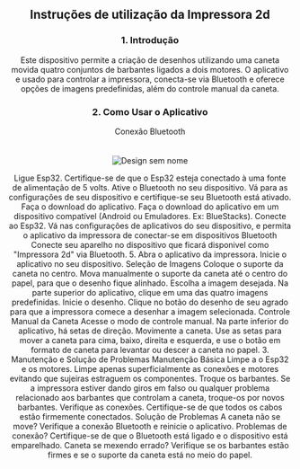 <span align="center">


## Instruções de utilização da Impressora 2d

### 1. Introdução
Este dispositivo permite a criação de desenhos utilizando uma caneta movida quatro conjuntos de barbantes ligados a dois motores. O aplicativo e usado para controlar a impressora, conecta-se via Bluetooth e oferece opções de imagens predefinidas, além do controle manual da caneta.

### 2. Como Usar o Aplicativo

Conexão Bluetooth
</span>

<div align="center">
<img src="[https://desblogada.files.wordpress.com/2021/05/kaka-cordovil-java-developer-2.gif](https://github.com/ICEI-PUC-Minas-EC-TI/ppl-ec-2024-1-p1-liec-t1-g2-impressora-2d/assets/169660238/8dd702b7-01df-47c4-b443-0dbddc93b51f)" width="7px" />
</div>


![Design sem nome](https://github.com/ICEI-PUC-Minas-EC-TI/ppl-ec-2024-1-p1-liec-t1-g2-impressora-2d/assets/169660238/8dd702b7-01df-47c4-b443-0dbddc93b51f)

Ligue Esp32.
Certifique-se de que o Esp32 esteja conectado à uma fonte de alimentação de 5 volts.
Ative o Bluetooth no seu dispositivo.
Vá para as configurações de seu dispositivo e certifique-se seu Bluetooth está ativado.
Faça o download do aplicativo.
Faça o download do aplicativo em um dispositivo compatível (Android ou Emuladores. Ex: BlueStacks).
Conecte ao Esp32.
Vá nas configurações de aplicativos do seu dispositivo, e permita o aplicativo da impressora de conectar-se em dispositivos Bluetooth
Conecte seu aparelho no dispositivo que ficará disponivel como "Impressora 2d" via Bluetooth.
     5. Abra o aplicativo da impressora.
Inicie o aplicativo no seu dispositivo.
Seleção de Imagens
Coloque o suporte da caneta no centro.
Mova manualmente o suporte da caneta até o centro do papel, para que o desenho fique alinhado.
Escolha a imagem desejada.
Na parte superior do aplicativo, clique em uma das quatro imagens predefinidas.
Inicie o desenho.
Clique no botão do desenho de seu agrado para que a impressora comece a desenhar a imagem selecionada.
Controle Manual da Caneta
Acesse o modo de controle manual.
Na parte inferior do aplicativo, há setas de direção.
Movimente a caneta.
Use as setas para mover a caneta para cima, baixo, direita e esquerda, e use o botão em formato de caneta para levantar ou descer a caneta no papel.
3. Manutenção e Solução de Problemas
Manutenção Básica
Limpe a o Esp32 e os motores. Limpe apenas superficialmente as conexões e motores evitando que sujeiras estraguem os componentes.
Troque os barbantes. Se a impressora estiver dando giros em falso ou qualquer problema relacionado aos barbantes que controlam a caneta, troque-os por novos barbantes.
 Verifique as conexões. Certifique-se de que todos os cabos estão firmemente conectados.
Solução de Problemas
A caneta não se move? Verifique a conexão Bluetooth e reinicie o aplicativo.
Problemas de conexão? Certifique-se de que o Bluetooth está ligado e o dispositivo está emparelhado.
Caneta se mexendo errado? Verifique se os barbantes estão firmes e se o suporte da caneta está no meio do papel.


